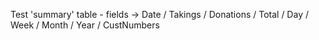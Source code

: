 Test 'summary' table - fields -> Date / Takings / Donations / Total / Day / Week / Month / Year / CustNumbers